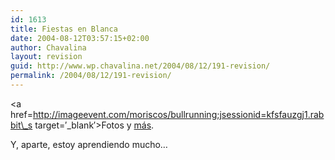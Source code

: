 ```yaml
---
id: 1613
title: Fiestas en Blanca
date: 2004-08-12T03:57:15+02:00
author: Chavalina
layout: revision
guid: http://www.wp.chavalina.net/2004/08/12/191-revision/
permalink: /2004/08/12/191-revision/
---
```

<a href=http://imageevent.com/moriscos/bullrunning;jsessionid=kfsfauzgj1.rabbit\_s target=&prime;\_blank&prime;>Fotos</a> y <a href=http://www.blanca.es/fiestas/encierro/encierro1.htm target=&prime;_blank&prime;>m&aacute;s</a>.

Y, aparte, estoy aprendiendo mucho&#8230;